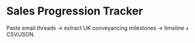 # Sales Progression Tracker

Paste email threads → extract UK conveyancing milestones → timeline + CSV/JSON.
